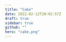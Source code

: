 ```yaml
---
title: "Cake"
date: 2022-02-12T20:02:57Z
draft: true
sidebar: true
github: ""
hero: "cake.png"
---
```

